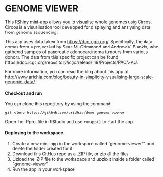 

# GENOME VIEWER

This RShiny mini-app allows you to visualise whole genomes usig Circos. Circos is a visualisation tool developed for displaying and analysing data from genome sequencing.

This app uses data taken from https://dcc.icgc.org/. Specifically, the data comes from a project led by Sean M. Grimmond and Andrew V. Biankin, who gathered samples of pancreatic adenocarcinoma tumours from various donors. The data from this specific project can be found
https://dcc.icgc.org/repository/icgc/release_19/Projects/PACA-AU.


For more information, you can read the blog about this app at http://www.aridhia.com/blog/beauty-in-simplicity-visualising-large-scale-genomic-data/.   

#### Checkout and run

You can clone this repository by using the command:

```
git clone https://github.com/aridhia/demo-genome-viewer
```

Open the .Rproj file in RStudio and use `runApp()` to start the app.

#### Deploying to the workspace

1. Create a new mini-app in the workspace called "genome-viewer"" and delete the folder created for it
2. Download this GitHub repo as a .ZIP file, or zip all the files
3. Upload the .ZIP file to the workspace and upzip it inside a folder called "genome-viewer"
4. Run the app in your workspace

